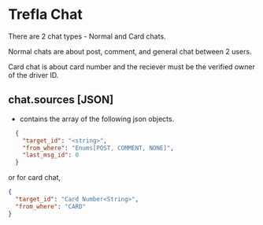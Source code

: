 
# Trefla Chat

There are 2 chat types - Normal and Card chats.

Normal chats are about post, comment, and general chat between 2 users.

Card chat is about card number and the reciever must be the verified owner of the driver ID.


## chat.sources [JSON]

- contains the array of the following json objects.

```json
  {
    "target_id": "<string>",
    "from_where": "Enums[POST, COMMENT, NONE]",
    "last_msg_id": 0
  }
```

or for card chat,

```json
{
  "target_id": "Card Number<String>",
  "from_where": "CARD"
}
```